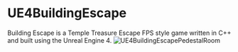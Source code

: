# UE4BuildingEscape
Building Escape is a Temple Treasure Escape FPS style game written in C++ and built using the Unreal Engine 4.
![UE4BuildingEscapePedestalRoom](https://www.hangarbay94.com/wp-content/uploads/2020/07/UE4BuildingEscapePedestalRoom.gif)
